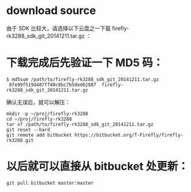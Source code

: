 # download source
由于 SDK 比较大，请选择以下云盘之一下载 firefly-rk3288_sdk_git_20141211.tar.gz ：


# 下载完成后先验证一下 MD5 码：
    $ md5sum /path/to/firefly-rk3288_sdk_git_20141211.tar.gz
     8fe99f519d487ff40c8bc7b5ded62887  firefly-rk3288_sdk_git_20141211.tar.gz

 确认无误后，就可以解压：

    mkdir -p ~/proj/firefly-rk3288
    cd ~/proj/firefly-rk3288
    tar xf /path/to/firefly-rk3288_sdk_git_20141211.tar.gz
    git reset --hard
    git remote add bitbucket https://bitbucket.org/T-Firefly/firefly-rk3288.git

#  以后就可以直接从 bitbucket 处更新：

    git pull bitbucket master:master


